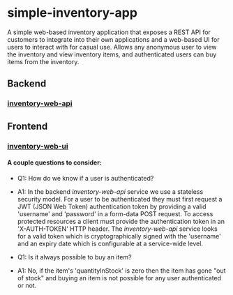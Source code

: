 # simple-inventory-app
A simple web-based inventory application that exposes a REST API for customers to integrate into their own applications and a web-based UI for users to interact with for casual use.  Allows any anonymous user to view the inventory and view inventory items, and authenticated users can buy items from the inventory.

## Backend
### [inventory-web-api](./backend/inventory-web-api/README.md)

## Frontend
### [inventory-web-ui](./backend/inventory-web-ui/README.md)


#### A couple questions to consider:
- Q1: How do we know if a user is authenticated?
- A1: In the backend *inventory-web-api* service we use a stateless security model.  For a user to be authenticated they must first request a JWT (JSON Web Token) authentication token by providing a valid 'username' and 'password' in a form-data POST request.  To access protected resources a client must provide the authentication token in an 'X-AUTH-TOKEN' HTTP header. The *inventory-web-api* service looks for a valid token which is cryptographically signed with the 'username' and an expiry date which is configurable at a service-wide level.

- Q1: Is it always possible to buy an item?
- A1: No, if the item's 'quantityInStock' is zero then the item has gone "out of stock" and buying an item is not possible for any user authenticated or not.
